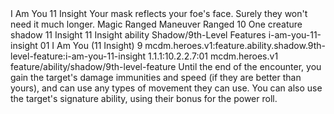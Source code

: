 <ability>
  <name>I Am You</name>
  <cost>11 Insight</cost>
  <flavor>Your mask reflects your foe&apos;s face. Surely they won&apos;t need it much longer.</flavor>
  <keywords>
    <keyword>Magic</keyword>
    <keyword>Ranged</keyword>
  </keywords>
  <type>Maneuver</type>
  <distance>Ranged 10</distance>
  <target>One creature</target>
  <metadata>
    <class>shadow</class>
    <cost>11 Insight</cost>
    <cost_amount>11</cost_amount>
    <cost_resource>Insight</cost_resource>
    <feature_type>ability</feature_type>
    <file_dpath>Shadow/9th-Level Features</file_dpath>
    <item_id>i-am-you-11-insight</item_id>
    <item_index>01</item_index>
    <item_name>I Am You (11 Insight)</item_name>
    <level>9</level>
    <scc>mcdm.heroes.v1:feature.ability.shadow.9th-level-feature:i-am-you-11-insight</scc>
    <scdc>1.1.1:10.2.2.7:01</scdc>
    <source>mcdm.heroes.v1</source>
    <type>feature/ability/shadow/9th-level-feature</type>
  </metadata>
  <effects>
    <effect type="mundane">Until the end of the encounter, you gain the target&apos;s damage immunities and speed (if they are better than yours), and can use any types of movement they can use. You can also use the target&apos;s signature ability, using their bonus for the power roll.</effect>
  </effects>
</ability>
